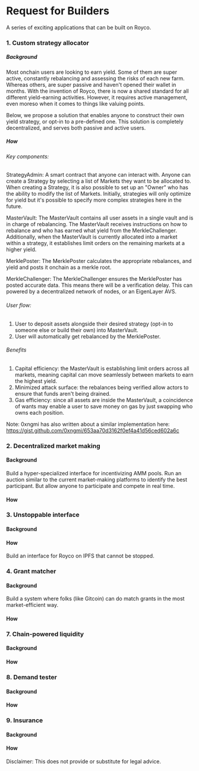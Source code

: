 # Request for Builders

A series of exciting applications that can be built on Royco. 


### 1. Custom strategy allocator

##### Background

Most onchain users are looking to earn yield. Some of them are super active, constantly rebalancing and assessing the risks of each new farm. Whereas others, are super passive and haven't opened their wallet in months. With the invention of Royco, there is now a shared standard for all different yield-earning activities. However, it requires active management, even moreso when it comes to things like valuing points.

Below, we propose a solution that enables anyone to construct their own yield strategy, or opt-in to a pre-defined one. This solution is completely decentralized, and serves both passive and active users.


##### How

###### Key components: 

StrategyAdmin: A smart contract that anyone can interact with. Anyone can create a Strategy by selecting a list of Markets they want to be allocated to. When creating a Strategy, it is also possible to set up an "Owner" who has the ability to modify the list of Markets. Initially, strategies will only optimize for yield but it's possible to specify more complex strategies here in the future.

MasterVault: The MasterVault contains all user assets in a single vault and is in charge of rebalancing. The MasterVault receives instructions on how to rebalance and who has earned what yield from the MerkleChallenger. Additionally, when the MasterVault is currently allocated into a market within a strategy, it establishes limit orders on the remaining markets at a higher yield. 

MerklePoster: The MerklePoster calculates the appropriate rebalances, and yield and posts it onchain as a merkle root. 

MerkleChallenger: The MerkleChallenger ensures the MerklePoster has posted accurate data. This means there will be a verification delay. This can powered by a decentralized network of nodes, or an EigenLayer AVS.


###### User flow: 
1. User to deposit assets alongside their desired strategy (opt-in to someone else or build their own) into MasterVault. 
2. User will automatically get rebalanced by the MerklePoster. 

###### Benefits
1. Capital efficiency: the MasterVault is establishing limit orders across all markets, meaning capital can move seamlessly between markets to earn the highest yield. 
2. Minimized attack surface: the rebalances being verified allow actors to ensure that funds aren't being drained. 
3. Gas efficiency: since all assets are inside the MasterVault, a coincidence of wants may enable a user to save money on gas by just swapping who owns each position. 

Note: 0xngmi has also written about a similar implementation here: https://gist.github.com/0xngmi/653aa70d3162f0ef4a41d56ced602a6c 

### 2. Decentralized market making

#### Background
Build a hyper-specialized interface for incentivizing AMM pools. Run an auction similar to the current market-making platforms to identify the best participant. But allow anyone to participate and compete in real time. 

#### How 


### 3. Unstoppable interface

#### Background 

#### How

Build an interface for Royco on IPFS that cannot be stopped.

### 4. Grant matcher


#### Background 
Build a system where folks (like Gitcoin) can do match grants in the most market-efficient way. 


#### How


### 7. Chain-powered liquidity

#### Background 

#### How

### 8. Demand tester 

#### Background 

#### How


### 9. Insurance 

#### Background 

#### How

Disclaimer: This does not provide or substitute for legal advice.
